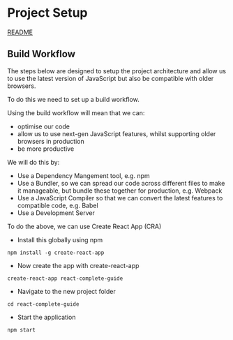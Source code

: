 # Project Setup

[README](README.md)

## Build Workflow

The steps below are designed to setup the project architecture and allow us to use the latest version of JavaScript but also be compatible with older browsers.

To do this we need to set up a build workflow.

Using the build workflow will mean that we can:
- optimise our code
- allow us to use next-gen JavaScript features, whilst supporting older browsers in production
- be more productive

We will do this by:
- Use a Dependency Mangement tool, e.g. npm
- Use a Bundler, so we can spread our code across different files to make it manageable, but bundle these together for production, e.g. Webpack
- Use a JavaScript Compiler so that we can convert the latest features to compatible code, e.g. Babel
- Use a Development Server

To do the above, we can use Create React App (CRA)

- Install this globally using npm
```
npm install -g create-react-app
```
- Now create the app with create-react-app
```
create-react-app react-complete-guide
```
- Navigate to the new project folder
```
cd react-complete-guide
```
- Start the application
```
npm start
```
